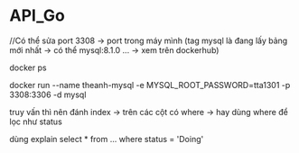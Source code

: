 # API_Go

//Có thể sửa port 3308 -> port trong máy mình   (tag mysql là đang lấy bảng mới nhất  -> có thể mysql:8.1.0 ...  -> xem trên dockerhub)

docker ps

docker run --name theanh-mysql -e MYSQL_ROOT_PASSWORD=tta1301 -p 3308:3306 -d mysql


truy vấn thì nên đánh index -> trên các cột có where -> hay dùng where để lọc như status 


dùng explain
select  * from ... where status = 'Doing' 